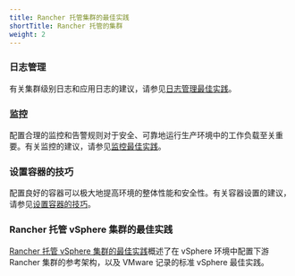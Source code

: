 ```yaml
---
title: Rancher 托管集群的最佳实践
shortTitle: Rancher 托管的集群
weight: 2
---
```


### 日志管理

有关集群级别日志和应用日志的建议，请参见[日志管理最佳实践](./logging)。

### 监控

配置合理的监控和告警规则对于安全、可靠地运行生产环境中的工作负载至关重要。有关监控的建议，请参见[监控最佳实践](./monitoring)。

### 设置容器的技巧

配置良好的容器可以极大地提高环境的整体性能和安全性。有关容器设置的建议，请参见[设置容器的技巧](./containers)。

### Rancher 托管 vSphere 集群的最佳实践

[Rancher 托管 vSphere 集群的最佳实践](./managed-vsphere)概述了在 vSphere 环境中配置下游 Rancher 集群的参考架构，以及 VMware 记录的标准 vSphere 最佳实践。

